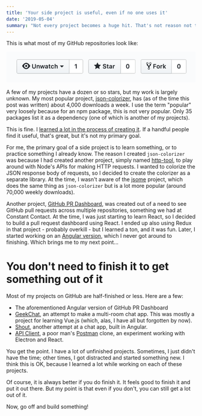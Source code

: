 ```yaml
---
title: 'Your side project is useful, even if no one uses it'
date: '2019-05-04'
summary: "Not every project becomes a huge hit. That's not reason not to do it, though."
---
```


This is what most of my GitHub repositories look like:

![An unpopular GitHub project](unpopular-project.png)

A few of my projects have a dozen or so stars, but my work is largely unknown. My most popular project, [json-colorizer](https://www.npmjs.com/package/json-colorizer), has (as of the time this post was written) about 4,000 downloads a week. I use the term "popular" very loosely because for an npm package, this is not very popular. Only 35 packages list it as a dependency (one of which is another of my projects).

This is fine. I [learned a lot in the process of creating it](/create-a-basic-lexer). If a handful people find it useful, that's great, but it's not my primary goal.

For me, the primary goal of a side project is to learn something, or to practice something I already know. The reason I created `json-colorizer` was because I had created another project, simply named [http-tool](https://www.npmjs.com/package/http-tool), to play around with Node's APIs for making HTTP requests. I wanted to colorize the JSON response body of requests, so I decided to create the colorizer as a separate library. At the time, I wasn't aware of the [jsome](https://www.npmjs.com/package/jsome) project, which does the same thing as `json-colorizer` but is a lot more popular (around 70,000 weekly downloads).

Another project, [GitHub PR Dashboard](https://github.com/joeattardi/github-pr-dashboard), was created out of a need to see GitHub pull requests across multiple repositories, something we had at Constant Contact. At the time, I was just starting to learn React, so I decided to build a pull request dashboard using React. I ended up also using Redux in that project - probably overkill - but I learned a ton, and it was fun. Later, I started working on an [Angular version](https://github.com/joeattardi/github-pr-dashboard-angular), which I never got around to finishing. Which brings me to my next point...

# You don't need to finish it to get something out of it

Most of my projects on GitHub are half-finished or less. Here are a few:

 - The aforementioned Angular version of GitHub PR Dashboard
 - [GeekChat](https://github.com/joeattardi/geek-chat), an attempt to make a multi-room chat app. This was mostly a project for learning Vue.js (which, alas, I have all but forgotten by now).
 - [Shout](https://github.com/joeattardi/shout), another attempt at a chat app, built in Angular. 
 - [API Client](https://github.com/joeattardi/api-client), a poor man's [Postman](https://www.getpostman.com/) clone, an experiment working with Electron and React.

 You get the point. I have a lot of unfinished projects. Sometimes, I just didn't have the time; other times, I got distracted and started something new. I think this is OK, because I learned a lot while working on each of these projects.

 Of course, it is always better if you do finish it. It feels good to finish it and put it out there. But my point is that even if you don't, you can still get a lot out of it.

 Now, go off and build something!
 